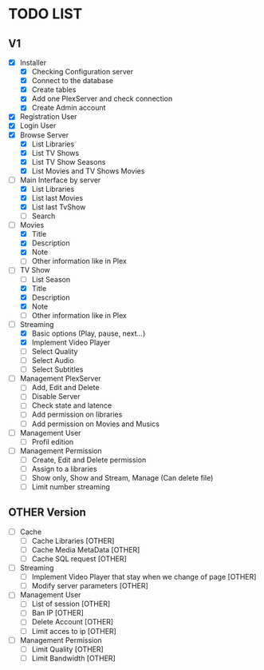 # TODO LIST

## V1
- [x] Installer
  - [x] Checking Configuration server
  - [x] Connect to the database
  - [x] Create tables
  - [x] Add one PlexServer and check connection
  - [x] Create Admin account
- [x] Registration User
- [x] Login User
- [x] Browse Server
  - [x] List Libraries
  - [x] List TV Shows
  - [x] List TV Show Seasons
  - [x] List Movies and TV Shows Movies
- [ ] Main Interface by server
  - [x] List Libraries
  - [x] List last Movies
  - [x] List last TvShow
  - [ ] Search
- [ ] Movies
  - [x] Title
  - [x] Description
  - [x] Note
  - [ ] Other information like in Plex
- [ ] TV Show
  - [ ] List Season
  - [x] Title
  - [x] Description
  - [x] Note
  - [ ] Other information like in Plex
- [ ] Streaming
  - [x] Basic options (Play, pause, next...)
  - [x] Implement Video Player
  - [ ] Select Quality
  - [ ] Select Audio
  - [ ] Select Subtitles
- [ ] Management PlexServer
  - [ ] Add, Edit and Delete
  - [ ] Disable Server
  - [ ] Check state and latence
  - [ ] Add permission on libraries
  - [ ] Add permission on Movies and Musics
- [ ] Management User
  - [ ] Profil edition
- [ ] Management Permission
  - [ ] Create, Edit and Delete permission
  - [ ] Assign to a libraries
  - [ ] Show only, Show and Stream, Manage (Can delete file)
  - [ ] Limit number streaming

## OTHER Version
- [ ] Cache
  - [ ] Cache Libraries [OTHER]
  - [ ] Cache Media MetaData [OTHER]
  - [ ] Cache SQL request [OTHER]
- [ ] Streaming
  - [ ] Implement Video Player that stay when we change of page [OTHER]
  - [ ] Modify server parameters [OTHER]
- [ ] Management User
  - [ ] List of session [OTHER]
  - [ ] Ban IP [OTHER]
  - [ ] Delete Account [OTHER]
  - [ ] Limit acces to ip [OTHER]
- [ ] Management Permission
  - [ ] Limit Quality [OTHER]
  - [ ] Limit Bandwidth [OTHER]
